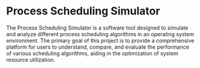 # Process Scheduling Simulator
The Process Scheduling Simulator is a software tool designed to simulate and analyze different process scheduling
algorithms in an operating system environment. The primary goal of this project is to provide a comprehensive platform for users to
understand, compare, and evaluate the performance of various scheduling algorithms, aiding in the optimization of system resource
utilization.

